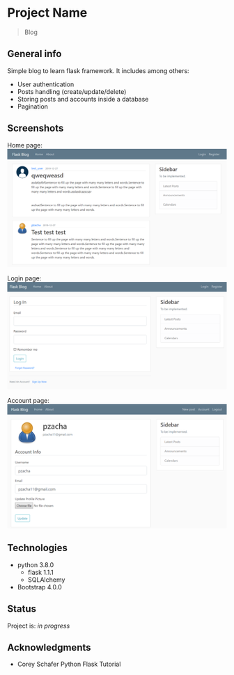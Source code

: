 # Project Name
> Blog

## General info
Simple blog to learn flask framework. It includes among others:
* User authentication
* Posts handling (create/update/delete)
* Storing posts and accounts inside a database
* Pagination


## Screenshots
Home page:
![home](/img/home.PNG)

Login page:
![login](/img/login.PNG)

Account page:
![account](/img/account.PNG)

## Technologies
* python 3.8.0
	* flask 1.1.1
	* SQLAlchemy
* Bootstrap 4.0.0


## Status
Project is: _in progress_

## Acknowledgments

* Corey Schafer Python Flask Tutorial
